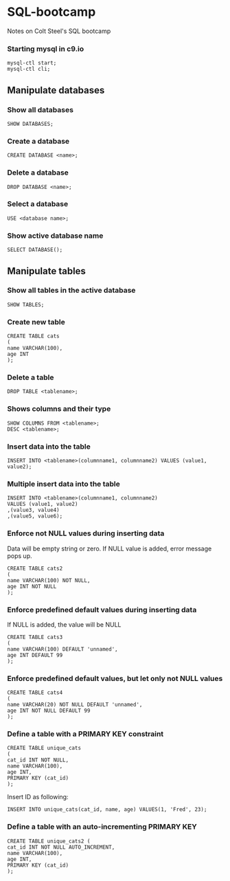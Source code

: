 # SQL-bootcamp
Notes on Colt Steel's SQL bootcamp

### Starting mysql in c9.io
    mysql-ctl start;
    mysql-ctl cli;

## Manipulate databases

### Show all databases
    SHOW DATABASES;

### Create a database
    CREATE DATABASE <name>;

### Delete a database
    DROP DATABASE <name>;

### Select a database
    USE <database name>;

### Show active database name
    SELECT DATABASE();

## Manipulate tables

###  Show all tables in the active database
    SHOW TABLES;

### Create new table
    CREATE TABLE cats
	(
	name VARCHAR(100),
	age INT
	);

### Delete a table
    DROP TABLE <tablename>;

### Shows columns and their type
    SHOW COLUMNS FROM <tablename>;
    DESC <tablename>;

### Insert data into the table
    INSERT INTO <tablename>(columnname1, columnname2) VALUES (value1, value2);

### Multiple insert data into the table
    INSERT INTO <tablename>(columnname1, columnname2)
    VALUES (value1, value2)
    ,(value3, value4)
    ,(value5, value6);

### Enforce not NULL values during inserting data
Data will be empty string or zero. If NULL value is added, error message pops up.

    CREATE TABLE cats2
    (
    name VARCHAR(100) NOT NULL,
    age INT NOT NULL
    );

### Enforce predefined default values during inserting data
If NULL is added, the value will be NULL

    CREATE TABLE cats3
    (
    name VARCHAR(100) DEFAULT 'unnamed',
    age INT DEFAULT 99
    );

### Enforce predefined default values, but let only not NULL values

    CREATE TABLE cats4
    (
    name VARCHAR(20) NOT NULL DEFAULT 'unnamed',
    age INT NOT NULL DEFAULT 99
    );

### Define a table with a PRIMARY KEY constraint

    CREATE TABLE unique_cats
    (
    cat_id INT NOT NULL,
    name VARCHAR(100),
    age INT,
    PRIMARY KEY (cat_id)
    );

Insert ID as following:

    INSERT INTO unique_cats(cat_id, name, age) VALUES(1, 'Fred', 23);

### Define a table with an auto-incrementing PRIMARY KEY

    CREATE TABLE unique_cats2 (
    cat_id INT NOT NULL AUTO_INCREMENT,
    name VARCHAR(100),
    age INT,
    PRIMARY KEY (cat_id)
    );
